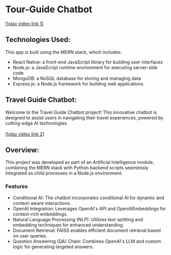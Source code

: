# Tour-Guide Chatbot

[![play video link 1]](https://drive.google.com/file/d/1lzdbF8-jLqA895cHYiBJpxZnfeE6Aa4t/view?usp=sharing)

## Technologies Used:
This app is built using the MERN stack, which includes:
- React Native: a front-end JavaScript library for building user interfaces
- Node.js: a JavaScript runtime environment for executing server-side code
- MongoDB: a NoSQL database for storing and managing data
- Express.js: a Node.js framework for building web applications

## Travel Guide Chatbot:
Welcome to the Travel Guide Chatbot project! This innovative chatbot is designed to assist users in navigating their travel experiences, powered by cutting-edge AI technologies.<br/><br/>
[![play video link 2]](https://drive.google.com/file/d/1-QY81iDWH-CUV_-F1n8xg7HOH8q7KawS/view?usp=sharing)

## Overview:
This project was developed as part of an Artificial Intelligence module, combining the MERN stack with Python backend scripts seamlessly integrated as child processes in a Node.js environment.
### Features
- Conditional AI: The chatbot incorporates conditional AI for dynamic and context-aware interactions.
- OpenAI Integration: Leverages OpenAI's API and OpenAIEmbeddings for context-rich embeddings.
- Natural Language Processing (NLP): Utilizes text splitting and embedding techniques for enhanced understanding.
- Document Retrieval: FAISS enables efficient document retrieval based on user queries.
- Question Answering (QA) Chain: Combines OpenAI's LLM and custom logic for generating targeted answers.

